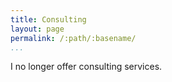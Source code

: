 ```yaml
---
title: Consulting
layout: page
permalink: /:path/:basename/
...
```


I no longer offer consulting services.
